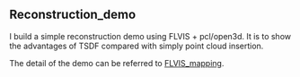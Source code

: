 ## Reconstruction_demo

I build a simple reconstruction demo using FLVIS + pcl/open3d. It is to show the advantages of TSDF compared with simply point cloud insertion.

The detail of the demo can be referred to [FLVIS_mapping](https://github.com/zouyajing/FLVIS).
